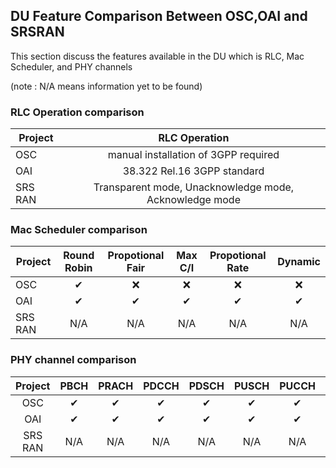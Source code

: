 ## DU Feature Comparison Between OSC,OAI and SRSRAN

This section discuss the features available in the DU which is RLC, Mac Scheduler, and PHY channels 


(note : N/A means information yet to be found)

### RLC Operation comparison
| Project       | RLC Operation |
| ------------- |:-------------:|
| OSC           | manual installation of 3GPP required |
| OAI           | 38.322 Rel.16 3GPP standard          |
| SRS RAN       | Transparent mode, Unacknowledge mode, Acknowledge mode|

### Mac Scheduler comparison
| Project       | Round Robin | Propotional Fair | Max C/I | Propotional Rate | Dynamic |
| ------------- |:-----------:|:----------------:|:-------:|:----------------:|:-------:|
| OSC           |      ✔      |      ❌         |   ❌    |      ❌         |   ❌    | 
| OAI           |      ✔      |      ✔          |      ✔  |      ✔          |      ✔   |
| SRS RAN       |     N/A      |     N/A         |     N/A  |     N/A         |     N/A   |




### PHY channel comparison
|   Project      | PBCH          | PRACH         | PDCCH         | PDSCH         | PUSCH         | PUCCH         | CSIRS         | PRS           |
|:--------------:|:-------------:|:-------------:|:-------------:|:-------------:|:-------------:|:-------------:|:-------------:|:-------------:|
| OSC            |      ✔        |      ✔        |      ✔        |      ✔        |      ✔        |      ✔        |       ❌   |          ❌         |
| OAI            |      ✔        |      ✔        |      ✔        |      ✔        |      ✔        |      ✔        |      ✔        |      ✔        |
| SRS RAN        |      N/A       |      N/A       |      N/A       |      N/A       |      N/A       |      N/A       |      N/A       |      N/A       |

